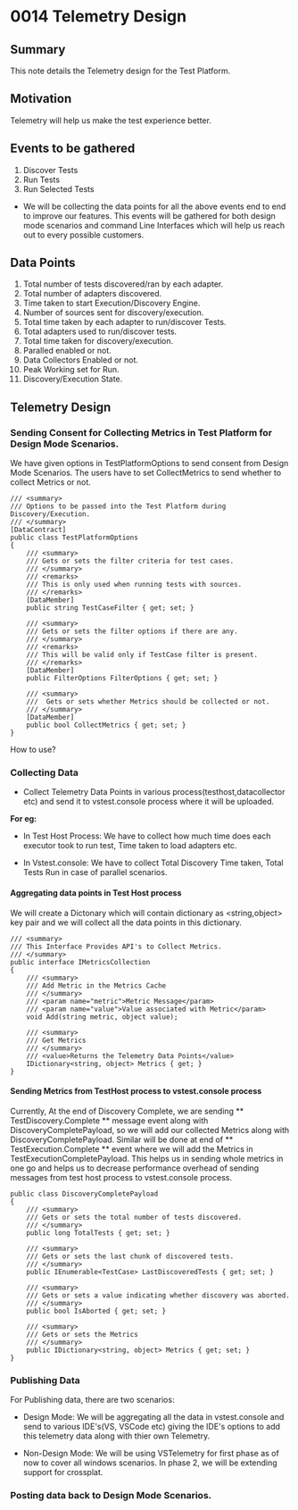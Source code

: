# 0014 Telemetry Design

## Summary
This note details the Telemetry design for the Test Platform.

## Motivation
Telemetry will help us make the test experience better.

## Events to be gathered
1. Discover Tests
2. Run Tests
3. Run Selected Tests

* We will be collecting the data points for all the above events end to end to improve our features. This events will be gathered for both design mode scenarios and command Line Interfaces which will help us reach out to every possible customers.

## Data Points
1. Total number of tests discovered/ran by each adapter.
2. Total number of adapters discovered.
3. Time taken to start Execution/Discovery Engine.
4. Number of sources sent for discovery/execution.
5. Total time taken by each adapter to run/discover Tests.
6. Total adapters used to run/discover tests.
7. Total time taken for discovery/execution.
8. Paralled enabled or not.
9. Data Collectors Enabled or not.
10. Peak Working set for Run.
11. Discovery/Execution State.

## Telemetry Design 
### Sending Consent for Collecting Metrics in Test Platform for Design Mode Scenarios.
We have given options in TestPlatformOptions to send consent from Design Mode Scenarios. The users have to set CollectMetrics to send whether to collect Metrics or not.

    /// <summary>
    /// Options to be passed into the Test Platform during Discovery/Execution.
    /// </summary>
    [DataContract]
    public class TestPlatformOptions
    {
        /// <summary>
        /// Gets or sets the filter criteria for test cases.
        /// </summary>
        /// <remarks>
        /// This is only used when running tests with sources.
        /// </remarks>
        [DataMember]
        public string TestCaseFilter { get; set; }

        /// <summary>
        /// Gets or sets the filter options if there are any.
        /// </summary>
        /// <remarks>
        /// This will be valid only if TestCase filter is present.
        /// </remarks>
        [DataMember]
        public FilterOptions FilterOptions { get; set; }

        /// <summary>
        ///  Gets or sets whether Metrics should be collected or not.
        /// </summary>
        [DataMember]
        public bool CollectMetrics { get; set; }
    }
    
How to use?


### Collecting Data
* Collect Telemetry Data Points in various process(testhost,datacollector etc) and send it to vstest.console process where it will be uploaded.

**For eg:**
* In Test Host Process:
We have to collect how much time does each executor took to run test, Time taken to load adapters etc.

* In Vstest.console:
We have to collect Total Discovery Time taken, Total Tests Run in case of parallel scenarios.

#### Aggregating data points in Test Host process
We will create a Dictonary which will contain dictionary as <string,object> key pair and we will collect all the data points in this dictionary.

    /// <summary>
    /// This Interface Provides API's to Collect Metrics.
    /// </summary>
    public interface IMetricsCollection
    {
        /// <summary>
        /// Add Metric in the Metrics Cache
        /// </summary>
        /// <param name="metric">Metric Message</param>
        /// <param name="value">Value associated with Metric</param>
        void Add(string metric, object value);

        /// <summary>
        /// Get Metrics
        /// </summary>
        /// <value>Returns the Telemetry Data Points</value>
        IDictionary<string, object> Metrics { get; }
    }

#### Sending Metrics from TestHost process to vstest.console process
Currently, At the end of Discovery Complete, we are sending ** TestDiscovery.Complete ** message event along with DiscoveryCompletePayload, so we will add our collected Metrics along with DiscoveryCompletePayload. Similar will be done at end of ** TestExecution.Complete ** event where we will add the Metrics in TestExecutionCompletePayload. This helps us in sending whole metrics in one go and helps us to decrease performance overhead of sending messages from test host process to vstest.console process.

    public class DiscoveryCompletePayload
    {
        /// <summary>
        /// Gets or sets the total number of tests discovered.
        /// </summary>
        public long TotalTests { get; set; }

        /// <summary>
        /// Gets or sets the last chunk of discovered tests.
        /// </summary>
        public IEnumerable<TestCase> LastDiscoveredTests { get; set; }

        /// <summary>
        /// Gets or sets a value indicating whether discovery was aborted.
        /// </summary>
        public bool IsAborted { get; set; }

        /// <summary>
        /// Gets or sets the Metrics
        /// </summary>
        public IDictionary<string, object> Metrics { get; set; }
    }

### Publishing Data

For Publishing data, there are two scenarios:
* Design Mode: We will be aggregating all the data in vstest.console and send to various IDE's(VS, VSCode etc) giving the IDE's options to add this telemetry data along with thier own Telemetry.

* Non-Design Mode:
We will be using VSTelemetry for first phase as of now to cover all windows scenarios. In phase 2, we will be extending support for crossplat.

### Posting data back to Design Mode Scenarios.

